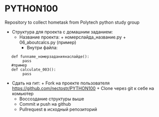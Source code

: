 # PYTHON100
Repository to collect hometask from Polytech python study group
 + Структура для проекта с домашним заданием:
	+ Название проекта:
        	+ номерслайда_название.py
        	+ 06_aboutcalcs.py (пример)
        + Внутри файла:
```
   def funname_номерзаданиянаслайде():
        pass
   #пример     
   def calculate_003():
        pass
```        
 + Cдать на гит:
        + Fork на проекте пользователя https://github.com/nectostr/PYTHON100
        + Clone через git к себе на комьютер
	+ Воссоздание структуры выше
	+ Commit и push на github
	+ Pullrequest в исходный репозиторий
